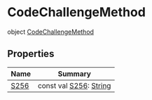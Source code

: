 # CodeChallengeMethod


object [CodeChallengeMethod](index.md)

## Properties

| Name | Summary |
|---|---|
| [S256](-s256.md) | const val [S256](-s256.md): [String](https://kotlinlang.org/api/latest/jvm/stdlib/kotlin/-string/index.html) |
